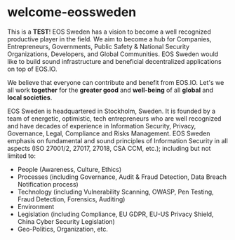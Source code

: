 # welcome-eossweden
This is a **TEST**!
EOS Sweden has a vision to become a well recognized productive player in the field. We aim to become a hub for Companies, Entrepreneurs, Governments, Public Safety & National Security Organizations, Developers, and Global Communities. EOS Sweden would like to build sound infrastructure and beneficial decentralized applications on top of EOS.IO.

We believe that everyone can contribute and benefit from EOS.IO. Let's we all work **together** for the **greater good** and **well-being** of all **global** and **local societies**.

EOS Sweden is headquartered in Stockholm, Sweden. It is founded by a team of energetic, optimistic, tech entrepreneurs who are well recognized and have decades of experience in Information Security, Privacy, Governance, Legal, Compliance and Risks Management. EOS Sweden emphasis on fundamental and sound principles of Information Security in all aspects (ISO 27001/2, 27017, 27018, CSA CCM, etc.); including but not limited to:

* People (Awareness, Culture, Ethics)
* Processes (including Governance, Audit & Fraud Detection, Data Breach Notification process)
* Technology (including Vulnerability Scanning, OWASP, Pen Testing, Fraud Detection, Forensics, Auditing)
* Environment
* Legislation (including Compliance, EU GDPR, EU-US Privacy Shield, China Cyber Security Legislation)
* Geo-Politics, Organization, etc.
